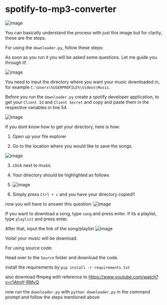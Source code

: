 # spotify-to-mp3-converter

![image](https://user-images.githubusercontent.com/72354934/146514933-d6280a07-3990-4b45-a589-8e40b5db0d44.png)

You can basically understand the process with just this image but for clarity, these are the steps.

For using the `downloader.py`, follow these steps:

As soon as you run it you will be asked some questions. Let me guide you through it!

![image](https://user-images.githubusercontent.com/72354934/146515253-296f4059-295a-4bf4-9674-b2336143e228.png)

You need to input the directory where you want your music downloaded in, for example `C:\Users\%USERPROFILE%\Videos\Music`. 

Before you run the `downloader.py` create a spotify developer application, to get your `Client Id` and `Client Secret` and copy and paste them in the respective variables in line 54

![image](https://user-images.githubusercontent.com/96326246/146630471-e80a4c1f-7cc4-4203-9050-31e49cccffee.png)

If you dont know how to get your directory, here is how:

1. Open up your file explorer

2. Go to the location where you would like to save the songs.

  ![image](https://user-images.githubusercontent.com/72354934/146515575-20d3082c-e0d5-46c8-8e44-f871f1ead52c.png)
    
3.  click next to music
    
4. Your directory should be highlighted as follows

5. ![image](https://user-images.githubusercontent.com/72354934/146515675-db0d566d-7c10-4317-b7fc-c8b801f3d7f3.png)

6. Simply press `Ctrl + c` and you have your directory copied!!

now you will have to answer this question:
![image](https://user-images.githubusercontent.com/72354934/146515764-88c3fef1-9c29-446f-a7cf-8edfa805c6d3.png)

If you want to download a song, type `song` and press enter. If its a playlist, type `playlist` and press enter.

After that, input the link of the song/playlist 
![image](https://user-images.githubusercontent.com/72354934/146515914-ba5fb91b-5bb3-42c7-8359-0811a880af8f.png)

Voila! your music will be download.

For using source code:

Head over to the `Source` folder and download the code.

install the requirements by `pip install -r requirements.txt`

also download ffmpeg with reference to https://www.youtube.com/watch?v=r1AtmY-RMyQ

now run the `downloader.py` with `python downloader.py` in the command prompt and follow the steps mentioned above
